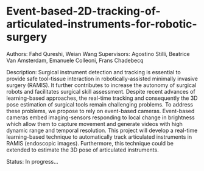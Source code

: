 # Event-based-2D-tracking-of-articulated-instruments-for-robotic-surgery

Authors: Fahd Qureshi, Weian Wang
Supervisors: Agostino Stilli, Beatrice Van Amsterdam, Emanuele Colleoni, Frans Chadebecq

Description: Surgical instrument detection and tracking is essential to provide safe tool-tissue interaction in robotically-assisted minimally invasive surgery (RAMIS). It further contributes to increase the autonomy of surgical robots and facilitates surgical skill assessment. Despite recent advances of learning-based approaches, the real-time tracking and consequently the 3D pose estimation of surgical tools remain challenging problems. To address these problems, we propose to rely on event-based cameras. Event-based cameras embed imaging-sensors responding to local change in brightness which allow them to capture movement and generate videos with high dynamic range and temporal resolution. This project will develop a real-time learning-based technique to automatically track articulated instruments in RAMIS (endoscopic images). Furthermore, this technique could be extended to estimate the 3D pose of articulated instruments.

Status: In progress...
